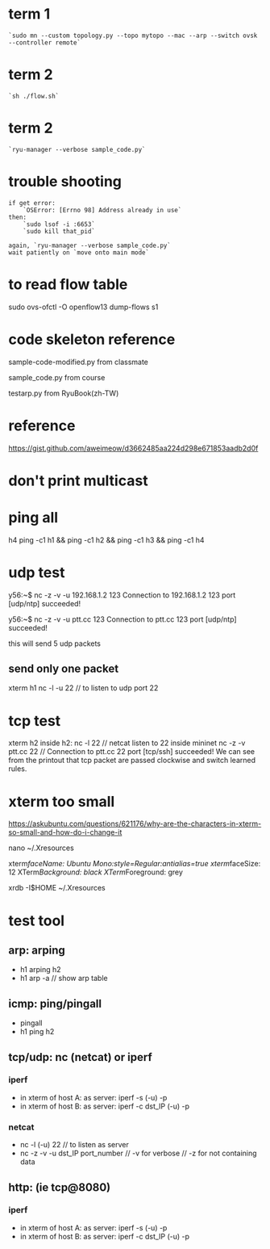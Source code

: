 # term 1

    `sudo mn --custom topology.py --topo mytopo --mac --arp --switch ovsk --controller remote`

# term 2

    `sh ./flow.sh`

# term 2

    `ryu-manager --verbose sample_code.py`
# trouble shooting
    if get error:
        `OSError: [Errno 98] Address already in use`
    then:
        `sudo lsof -i :6653`
        `sudo kill that_pid`

    again, `ryu-manager --verbose sample_code.py`
    wait patiently on `move onto main mode`

# to read flow table
sudo ovs-ofctl -O openflow13 dump-flows s1

# code skeleton reference

sample-code-modified.py
    from classmate

sample_code.py
    from course

testarp.py
    from RyuBook(zh-TW)

# reference
https://gist.github.com/aweimeow/d3662485aa224d298e671853aadb2d0f

# don't print multicast

# ping all 
h4 ping -c1 h1 && ping -c1 h2 && ping -c1 h3 && ping -c1 h4

# udp test

y56:~$ nc -z -v -u 192.168.1.2 123
Connection to 192.168.1.2 123 port [udp/ntp] succeeded!

y56:~$ nc -z -v -u ptt.cc 123
Connection to ptt.cc 123 port [udp/ntp] succeeded!

this will send 5 udp packets

## send only one packet

xterm h1 
    nc -l -u 22 // to listen to udp port 22


# tcp test
xterm h2
inside h2: nc -l 22 // netcat listen to 22
inside mininet
nc -z -v ptt.cc 22
// Connection to ptt.cc 22 port [tcp/ssh] succeeded!
We can see from the printout that tcp packet are passed clockwise and switch learned rules.

# xterm too small
https://askubuntu.com/questions/621176/why-are-the-characters-in-xterm-so-small-and-how-do-i-change-it

nano ~/.Xresources

xterm*faceName: Ubuntu Mono:style=Regular:antialias=true
xterm*faceSize: 12
XTerm*Background: black
XTerm*Foreground: grey

xrdb -I$HOME ~/.Xresources


# test tool
## arp: arping
* h1 arping h2
* h1 arp -a // show arp table
## icmp: ping/pingall
* pingall
* h1 ping h2
## tcp/udp: nc (netcat) or iperf
### iperf
* in xterm of host A: as server: iperf  -s (-u) -p
* in xterm of host B: as server: iperf  -c  dst_IP (-u) -p
### netcat
* nc -l (-u) 22 // to listen as server
* nc -z -v -u dst_IP port_number // -v for verbose // -z for not containing data
## http: (ie tcp@8080)
### iperf
* in xterm of host A: as server: iperf  -s (-u) -p
* in xterm of host B: as server: iperf  -c  dst_IP (-u) -p

